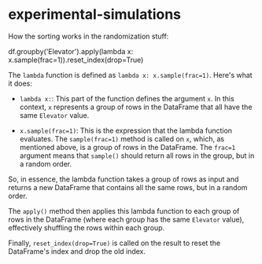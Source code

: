 # experimental-simulations

How the sorting works in the randomization stuff:

df.groupby('Elevator').apply(lambda x: x.sample(frac=1)).reset_index(drop=True)

The `lambda` function is defined as `lambda x: x.sample(frac=1)`. Here's what it does:

- `lambda x:`: This part of the function defines the argument `x`. In this context, `x` represents a group of rows in the DataFrame that all have the same `Elevator` value.

- `x.sample(frac=1)`: This is the expression that the lambda function evaluates. The `sample(frac=1)` method is called on `x`, which, as mentioned above, is a group of rows in the DataFrame. The `frac=1` argument means that `sample()` should return all rows in the group, but in a random order.

So, in essence, the lambda function takes a group of rows as input and returns a new DataFrame that contains all the same rows, but in a random order.

The `apply()` method then applies this lambda function to each group of rows in the DataFrame (where each group has the same `Elevator` value), effectively shuffling the rows within each group.

Finally, `reset_index(drop=True)` is called on the result to reset the DataFrame's index and drop the old index.

